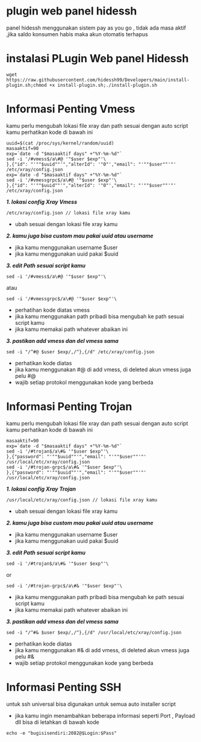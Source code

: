 # plugin web panel hidessh
panel hidessh menggunakan sistem pay as you go , tidak ada masa aktif ,jika saldo konsumen habis maka akun otomatis terhapus

# instalasi PLugin Web panel Hidessh
```
wget https://raw.githubusercontent.com/hidessh99/Developers/main/install-plugin.sh;chmod +x install-plugin.sh;./install-plugin.sh
```

# Informasi Penting Vmess

kamu perlu mengubah lokasi file xray dan path sesuai dengan auto script kamu 
perhatikan kode di bawah ini
```
uuid=$(cat /proc/sys/kernel/random/uuid) 
masaaktif=90
exp=`date -d "$masaaktif days" +"%Y-%m-%d"`
sed -i '/#vmess$/a\#@ '"$user $exp"'\
},{"id": "'""$uuid""'","alterId": '"0"',"email": "'""$user""'"' /etc/xray/config.json
exp=`date -d "$masaaktif days" +"%Y-%m-%d"`
sed -i '/#vmessgrpc$/a\#@ '"$user $exp"'\
},{"id": "'""$uuid""'","alterId": '"0"',"email": "'""$user""'"' /etc/xray/config.json
```

***1. lokasi config Xray Vmess***
```
/etc/xray/config.json // lokasi file xray kamu
```
- ubah sesuai dengan lokasi file xray kamu

***2. kamu juga bisa custom mau pakai uuid atau username***
- jika kamu menggunakan username $user
- jika kamu menggunakan uuid pakai $uuid

***3. edit Path sesuai script kamu***
```
sed -i '/#vmess$/a\#@ '"$user $exp"'\
```
atau 
```
sed -i '/#vmessgrpc$/a\#@ '"$user $exp"'\
```
- perhatihan kode diatas vmess
- jika kamu menggunakan path pribadi bisa mengubah ke path sesuai script kamu
- jika kamu memakai path whatever abaikan ini

***3. pastikan add vmess dan del vmess sama***
```
sed -i "/^#@ $user $exp/,/^},{/d" /etc/xray/config.json
```
- perhatikan kode diatas
- jika kamu menggunakan #@ di add vmess, di deleted akun vmess juga pelu #@
- wajib setiap protokol menggunakan kode yang berbeda


# Informasi Penting Trojan

kamu perlu mengubah lokasi file xray dan path sesuai dengan auto script kamu 
perhatikan kode di bawah ini
```
masaaktif=90
exp=`date -d "$masaaktif days" +"%Y-%m-%d"`
sed -i '/#trojan$/a\#& '"$user $exp"'\
},{"password": "'""$uuid""'","email": "'""$user""'"' /usr/local/etc/xray/config.json
sed -i '/#trojan-grpc$/a\#& '"$user $exp"'\
},{"password": "'""$uuid""'","email": "'""$user""'"' /usr/local/etc/xray/config.json
```

***1. lokasi config Xray Trojan***
```
/usr/local/etc/xray/config.json // lokasi file xray kamu
```
- ubah sesuai dengan lokasi file xray kamu

***2. kamu juga bisa custom mau pakai uuid atau username***
- jika kamu menggunakan username $user
- jika kamu menggunakan uuid pakai $uuid

***3. edit Path sesuai script kamu***
```
sed -i '/#trojan$/a\#& '"$user $exp"'\
```
or 
```
sed -i '/#trojan-grpc$/a\#& '"$user $exp"'\
```
- jika kamu menggunakan path pribadi bisa mengubah ke path sesuai script kamu
- jika kamu memakai path whatever abaikan ini

***3. pastikan add vmess dan del vmess sama***
```
sed -i "/^#& $user $exp/,/^},{/d" /usr/local/etc/xray/config.json
```
- perhatikan kode diatas
- jika kamu menggunakan #& di add vmess, di deleted akun vmess juga pelu #&
- wajib setiap protokol menggunakan kode yang berbeda

# Informasi Penting SSH

untuk ssh universal bisa digunakan untuk semua auto installer script
- jika kamu ingin menambahkan beberapa informasi seperti Port , Payload dll
bisa di letahkan di bawah kode
```
echo -e "bugisisendiri:2082@$Login:$Pass"
```